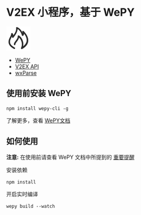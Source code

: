 # V2EX 小程序，基于 WePY

![img](src/images/ic_hot.png)

- [WePY](https://github.com/Tencent/wepy)
- [V2EX API](https://github.com/djyde/V2EX-API)
- [wxParse](https://github.com/icindy/wxParse)

## 使用前安装 WePY

```
npm install wepy-cli -g
```
了解更多，查看 [WePY文档](https://tencent.github.io/wepy/document.html#/)

## 如何使用

**注意:** 在使用前请查看 WePY 文档中所提到的 [重要提醒](https://tencent.github.io/wepy/document.html#/?id=重要提醒)

安装依赖

```
npm install
```

开启实时编译

```
wepy build --watch
```